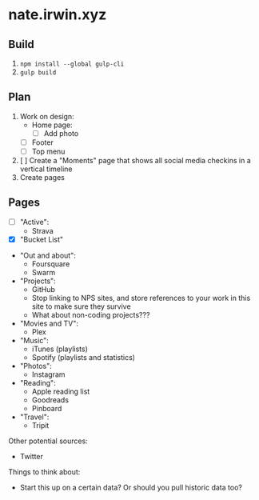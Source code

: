 # nate.irwin.xyz

## Build

1. `npm install --global gulp-cli`
2. `gulp build`

## Plan

1. Work on design:
   - Home page:
     - [ ] Add photo
   - [ ] Footer
   - [ ] Top menu
1. [ ] Create a "Moments" page that shows all social media checkins in a vertical timeline
1. Create pages

## Pages

- [ ] "Active":
  - Strava
- [x] "Bucket List"
- "Out and about":
  - Foursquare
  - Swarm
- "Projects":
  - GitHub
  - Stop linking to NPS sites, and store references to your work in this site to make sure they survive
  - What about non-coding projects???
- "Movies and TV":
  - Plex
- "Music":
  - iTunes (playlists)
  - Spotify (playlists and statistics)
- "Photos":
  - Instagram
- "Reading":
  - Apple reading list
  - Goodreads
  - Pinboard
- "Travel":
  - Tripit

Other potential sources:

- Twitter

Things to think about:

- Start this up on a certain data? Or should you pull historic data too?
